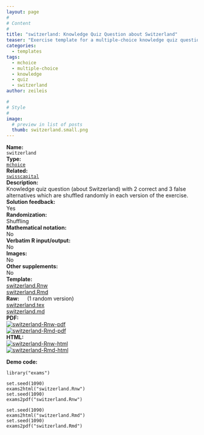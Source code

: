 ```yaml
---
layout: page
#
# Content
#
title: "switzerland: Knowledge Quiz Question about Switzerland"
teaser: "Exercise template for a multiple-choice knowledge quiz question with basic shuffling of the alternatives."
categories:
  - templates
tags:
  - mchoice
  - multiple-choice
  - knowledge
  - quiz
  - switzerland
author: zeileis

#
# Style
#
image:
  # preview in list of posts
  thumb: switzerland.small.png
---
```


<div class='row t1 b1'>
  <div class='medium-4 columns'><b>Name:</b></div>
  <div class='medium-8 columns'><code class="highlighter-rouge">switzerland</code></div>
</div>
<div class='row t1 b1'>
  <div class='medium-4 columns'><b>Type:</b></div>
  <div class='medium-8 columns'><a href="{{ site.url }}/tag/mchoice/"><code class="highlighter-rouge">mchoice</code></a></div>
</div>
<div class='row t1 b1'>   <div class='medium-4 columns'><b>Related:</b></div>   <div class='medium-8 columns'><a href="{{ site.url }}/templates/swisscapital/"><code class="highlighter-rouge">swisscapital</code></a></div> </div>

<div class='row t20 b1'>
  <div class='medium-4 columns'><b>Description:</b></div>
  <div class='medium-8 columns'>Knowledge quiz question (about Switzerland) with 2 correct and 3 false alternatives which are shuffled randomly in each version of the exercise.</div>
</div>
<div class='row t1 b1'>
  <div class='medium-4 columns'><b>Solution feedback:</b></div>
  <div class='medium-8 columns'>Yes</div>
</div>
<div class='row t1 b1'>
  <div class='medium-4 columns'><b>Randomization:</b></div>
  <div class='medium-8 columns'>Shuffling</div>
</div>
<div class='row t1 b1'>
  <div class='medium-4 columns'><b>Mathematical notation:</b></div>
  <div class='medium-8 columns'>No</div>
</div>
<div class='row t1 b1'>
  <div class='medium-4 columns'><b>Verbatim R input/output:</b></div>
  <div class='medium-8 columns'>No</div>
</div>
<div class='row t1 b1'>
  <div class='medium-4 columns'><b>Images:</b></div>
  <div class='medium-8 columns'>No</div>
</div>
<div class='row t1 b1'>
  <div class='medium-4 columns'><b>Other supplements:</b></div>
  <div class='medium-8 columns'>No</div>
</div>

<div class='row t20 b1'>
  <div class='medium-4 columns'><b>Template:</b></div>
  <div class='medium-4 columns'><a href="{{ site.url }}/assets/posts/2017-08-14-switzerland//switzerland.Rnw">switzerland.Rnw</a></div>
  <div class='medium-4 columns'><a href="{{ site.url }}/assets/posts/2017-08-14-switzerland//switzerland.Rmd">switzerland.Rmd</a></div>
</div>
<div class='row t1 b1'>
  <div class='medium-4 columns'><b>Raw:</b> (1 random version)</div>
  <div class='medium-4 columns'><a href="{{ site.url }}/assets/posts/2017-08-14-switzerland//switzerland.tex">switzerland.tex</a></div>
  <div class='medium-4 columns'><a href="{{ site.url }}/assets/posts/2017-08-14-switzerland//switzerland.md" >switzerland.md</a></div>
</div>
<div class='row t1 b1'>
  <div class='medium-4 columns'><b>PDF:</b></div>
  <div class='medium-4 columns'><a href="{{ site.url }}/assets/posts/2017-08-14-switzerland//switzerland-Rnw.pdf"><img src="{{ site.url }}/assets/posts/2017-08-14-switzerland//switzerland-Rnw-pdf.png" alt="switzerland-Rnw-pdf"/></a></div>
  <div class='medium-4 columns'><a href="{{ site.url }}/assets/posts/2017-08-14-switzerland//switzerland-Rmd.pdf"><img src="{{ site.url }}/assets/posts/2017-08-14-switzerland//switzerland-Rmd-pdf.png" alt="switzerland-Rmd-pdf"/></a></div>
</div>
<div class='row t1 b20'>
  <div class='medium-4 columns'><b>HTML:</b></div>
  <div class='medium-4 columns'><a href="{{ site.url }}/assets/posts/2017-08-14-switzerland//switzerland-Rnw.html"><img src="{{ site.url }}/assets/posts/2017-08-14-switzerland//switzerland-Rnw-html.png" alt="switzerland-Rnw-html"/></a></div>
  <div class='medium-4 columns'><a href="{{ site.url }}/assets/posts/2017-08-14-switzerland//switzerland-Rmd.html"><img src="{{ site.url }}/assets/posts/2017-08-14-switzerland//switzerland-Rmd-html.png" alt="switzerland-Rmd-html"/></a></div>
</div>



**Demo code:**

<pre><code class="prettyprint ">library(&quot;exams&quot;)

set.seed(1090)
exams2html(&quot;switzerland.Rnw&quot;)
set.seed(1090)
exams2pdf(&quot;switzerland.Rnw&quot;)

set.seed(1090)
exams2html(&quot;switzerland.Rmd&quot;)
set.seed(1090)
exams2pdf(&quot;switzerland.Rmd&quot;)</code></pre>
